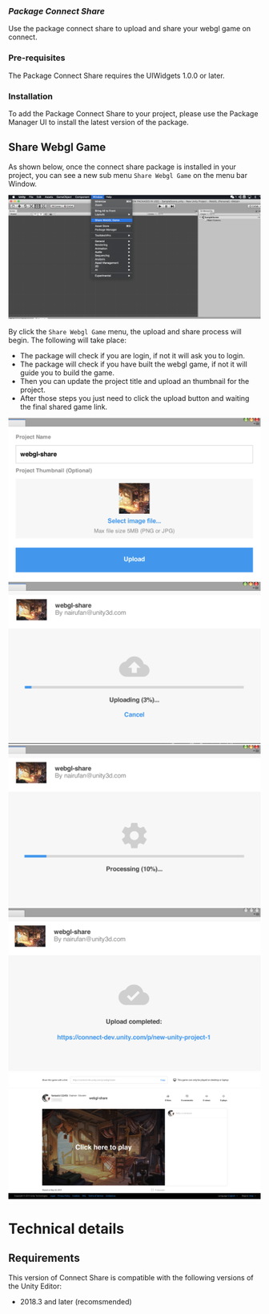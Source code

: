 ### **_Package Connect Share_**

Use the package connect share to upload and share your webgl game on connect.

### Pre-requisites
The Package Connect Share requires the UIWidgets 1.0.0 or later.

### Installation
To add the Package Connect Share to your project, please use the Package Manager UI to install the latest version of the package.

## Share Webgl Game
As shown below, once the connect share package is installed in your project, you can see a new sub menu `Share Webgl Game` on the menu bar Window.

![Share Webgl Game](images/webgl-menu.png)

 By click the `Share Webgl Game` menu, the upload and share process will begin.  The following will take place:
 - The package will check if you are login, if not it will ask you to login.
 - The package will check if you have built the webgl game, if not it will guide you to build the game.
 - Then you can update the project title and upload an thumbnail for the project.
 - After those steps you just need to click the upload button and waiting the final shared game link.


 ![form](images/webgl-form.png)
 ![uploding](images/webgl-uploading.png)
 ![processing](images/webgl-processing.png)
 ![results](images/webgl-result.png)
 ![project on connect](images/webgl-result-connect.png)

# Technical details

## Requirements

This version of Connect Share is compatible with the following versions of the Unity Editor:

* 2018.3 and later (recomsmended)
